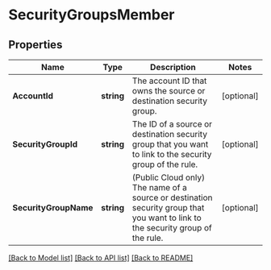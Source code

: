 # SecurityGroupsMember

## Properties

Name | Type | Description | Notes
------------ | ------------- | ------------- | -------------
**AccountId** | **string** | The account ID that owns the source or destination security group. | [optional] 
**SecurityGroupId** | **string** | The ID of a source or destination security group that you want to link to the security group of the rule. | [optional] 
**SecurityGroupName** | **string** | (Public Cloud only) The name of a source or destination security group that you want to link to the security group of the rule. | [optional] 

[[Back to Model list]](../README.md#documentation-for-models) [[Back to API list]](../README.md#documentation-for-api-endpoints) [[Back to README]](../README.md)


